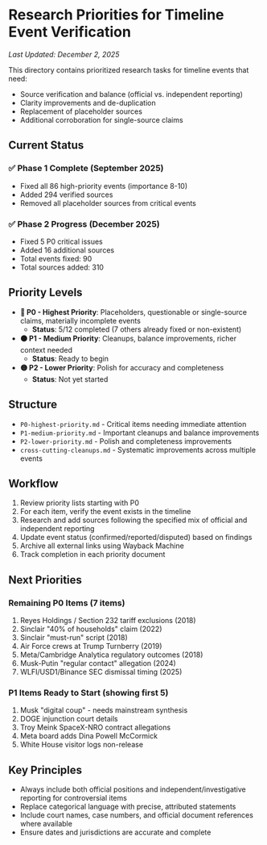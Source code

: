 # Research Priorities for Timeline Event Verification

*Last Updated: December 2, 2025*

This directory contains prioritized research tasks for timeline events that need:
- Source verification and balance (official vs. independent reporting)
- Clarity improvements and de-duplication
- Replacement of placeholder sources
- Additional corroboration for single-source claims

## Current Status

### ✅ Phase 1 Complete (September 2025)
- Fixed all 86 high-priority events (importance 8-10)
- Added 294 verified sources
- Removed all placeholder sources from critical events

### ✅ Phase 2 Progress (December 2025)
- Fixed 5 P0 critical issues
- Added 16 additional sources
- Total events fixed: 90
- Total sources added: 310

## Priority Levels

- **🔴 P0 - Highest Priority**: Placeholders, questionable or single-source claims, materially incomplete events
  - **Status**: 5/12 completed (7 others already fixed or non-existent)
- **🟠 P1 - Medium Priority**: Cleanups, balance improvements, richer context needed
  - **Status**: Ready to begin
- **🟡 P2 - Lower Priority**: Polish for accuracy and completeness
  - **Status**: Not yet started

## Structure

- `P0-highest-priority.md` - Critical items needing immediate attention
- `P1-medium-priority.md` - Important cleanups and balance improvements  
- `P2-lower-priority.md` - Polish and completeness improvements
- `cross-cutting-cleanups.md` - Systematic improvements across multiple events

## Workflow

1. Review priority lists starting with P0
2. For each item, verify the event exists in the timeline
3. Research and add sources following the specified mix of official and independent reporting
4. Update event status (confirmed/reported/disputed) based on findings
5. Archive all external links using Wayback Machine
6. Track completion in each priority document

## Next Priorities

### Remaining P0 Items (7 items)
1. Reyes Holdings / Section 232 tariff exclusions (2018)
2. Sinclair "40% of households" claim (2022) 
3. Sinclair "must-run" script (2018)
4. Air Force crews at Trump Turnberry (2019)
5. Meta/Cambridge Analytica regulatory outcomes (2018)
6. Musk-Putin "regular contact" allegation (2024)
7. WLFI/USD1/Binance SEC dismissal timing (2025)

### P1 Items Ready to Start (showing first 5)
1. Musk "digital coup" - needs mainstream synthesis
2. DOGE injunction court details
3. Troy Meink SpaceX-NRO contract allegations
4. Meta board adds Dina Powell McCormick
5. White House visitor logs non-release

## Key Principles

- Always include both official positions and independent/investigative reporting for controversial items
- Replace categorical language with precise, attributed statements
- Include court names, case numbers, and official document references where available
- Ensure dates and jurisdictions are accurate and complete